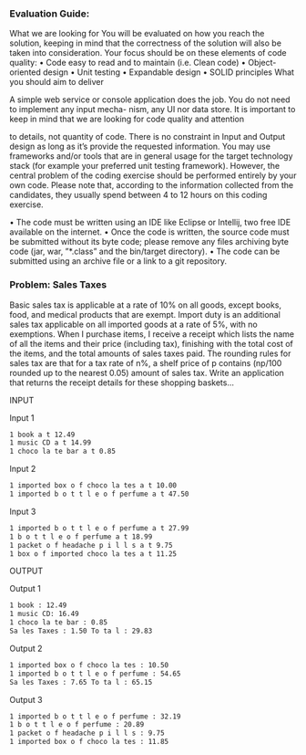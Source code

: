 ### Evaluation Guide:

What we are looking for
You will be evaluated on how you reach the solution, keeping in mind that the correctness of the solution
will also be taken into consideration. Your focus should be on these elements of code quality:
• Code easy to read and to maintain (i.e. Clean code)
• Object-oriented design
• Unit testing
• Expandable design
• SOLID principles
What you should aim to deliver

A simple web service or console application does the job. You do not need to implement any input mecha-
nism, any UI nor data store. It is important to keep in mind that we are looking for code quality and attention

to details, not quantity of code.
There is no constraint in Input and Output design as long as it’s provide the requested information. You may
use frameworks and/or tools that are in general usage for the target technology stack (for example your
preferred unit testing framework).
However, the central problem of the coding exercise should be performed entirely by your own code.
Please note that, according to the information collected from the candidates, they usually spend between 4
to 12 hours on this coding exercise.

• The code must be written using an IDE like Eclipse or Intellij, two free IDE available on the internet.
• Once the code is written, the source code must be submitted without its byte code; please remove any
files archiving byte code (jar, war, ”*.class” and the bin/target directory).
• The code can be submitted using an archive file or a link to a git repository.

### Problem: Sales Taxes

Basic sales tax is applicable at a rate of 10% on all goods, except books, food, and medical products that
are exempt. Import duty is an additional sales tax applicable on all imported goods at a rate of 5%, with no
exemptions.
When I purchase items, I receive a receipt which lists the name of all the items and their price (including tax),
finishing with the total cost of the items, and the total amounts of sales taxes paid. The rounding rules for
sales tax are that for a tax rate of n%, a shelf price of p contains (np/100 rounded up to the nearest 0.05)
amount of sales tax.
Write an application that returns the receipt details for these shopping baskets...

INPUT

Input 1
```bash
1 book a t 12.49
1 music CD a t 14.99
1 choco la te bar a t 0.85
```

Input 2
```bash
1 imported box o f choco la tes a t 10.00
1 imported b o t t l e o f perfume a t 47.50
```

Input 3
```bash
1 imported b o t t l e o f perfume a t 27.99
1 b o t t l e o f perfume a t 18.99
1 packet o f headache p i l l s a t 9.75
1 box o f imported choco la tes a t 11.25
```

OUTPUT

Output 1
```bash
1 book : 12.49
1 music CD: 16.49
1 choco la te bar : 0.85
Sa les Taxes : 1.50 To ta l : 29.83
```

Output 2
```bash
1 imported box o f choco la tes : 10.50
1 imported b o t t l e o f perfume : 54.65
Sa les Taxes : 7.65 To ta l : 65.15
```

Output 3
```bash
1 imported b o t t l e o f perfume : 32.19
1 b o t t l e o f perfume : 20.89
1 packet o f headache p i l l s : 9.75
1 imported box o f choco la tes : 11.85
```